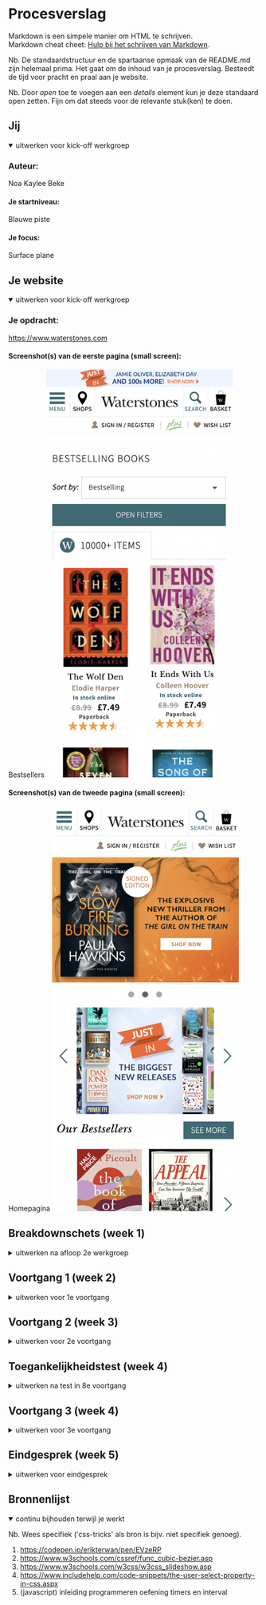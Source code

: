 # Procesverslag
Markdown is een simpele manier om HTML te schrijven.  
Markdown cheat cheet: [Hulp bij het schrijven van Markdown](https://github.com/adam-p/markdown-here/wiki/Markdown-Cheatsheet).

Nb. De standaardstructuur en de spartaanse opmaak van de README.md zijn helemaal prima. Het gaat om de inhoud van je procesverslag. Besteedt de tijd voor pracht en praal aan je website.

Nb. Door *open* toe te voegen aan een *details* element kun je deze standaard open zetten. Fijn om dat steeds voor de relevante stuk(ken) te doen.





## Jij

<details open>
<summary>uitwerken voor kick-off werkgroep</summary>

### Auteur:
Noa Kaylee Beke

#### Je startniveau:
Blauwe piste

#### Je focus:
Surface plane
 
</details>





## Je website

<details open>
<summary>uitwerken voor kick-off werkgroep</summary>

### Je opdracht:
https://www.waterstones.com

#### Screenshot(s) van de eerste pagina (small screen): 
Bestsellers
<img src="images/Scherm1.jpg" width="375px" alt="omschrijving van de pagina">

#### Screenshot(s) van de tweede pagina (small screen):
Homepagina
<img src="images/scherm2.jpg" width="375px" alt="omschrijving van de pagina">
 
</details>





## Breakdownschets (week 1)

<details>
<summary>uitwerken na afloop 2e werkgroep</summary>

### de hele pagina: 
<img src="images/FED.jpg" width="375px" alt="breakdown van de hele pagina">

### dynamisch deel (bijv menu): 
<img src="images/dynamischdeel.jpg" width="375px" alt="breakdown van een dynamisch deel">

</details>





## Voortgang 1 (week 2)

<details>
<summary>uitwerken voor 1e voortgang</summary>

### Stand van zaken
Ik heb voor deze voortgang alleen de html van de eerste pagina gemaakt. Dit was redelijk makkelijk aangezien het grootste deel van de site
tot leven komt in de css.


### Verslag van meeting
Aangezien ik alleen nog html had was er geen feedback.

</details>





## Voortgang 2 (week 3)

<details>
<summary>uitwerken voor 2e voortgang</summary>

### Stand van zaken
Ik had deze week al grotendeels van mijn eerste pagina af. In eerste instantie gebruikte ik veel classes en div en kwam er later pas achter dat je ook :nth-of-type kon gebruiken. 
Dit was voor mij best wel omschakelen omdat ik het nog nooit gebruiky had en niet echt wist wat het inhield. Na een paar keer het te hebben gebruikt begreep ik het wel.


### Verslag van meeting
Ik kreeg de feedback om comments te gebruiken in mijn css en html voor meer overzicht.

</details>





## Toegankelijkheidstest (week 4)

<details>
<summary>uitwerken na test in 8e voortgang</summary>

### Bevindingen
Lijst met je bevindingen die in de test naar voren kwamen:

#### Titel eerste bevinding
Mijn afbeeldingen hebben nog geen labels waardoor de screenreader het voorleest als "ongelabelde afbeelding".


#### Titel tweede bevinding. 
Tijdens het tabben kwam ik er achter dat grotendeels van mijn website niet tabbaar is. 


</details>





## Voortgang 3 (week 4)

<details>
<summary>uitwerken voor 3e voortgang</summary>

### Stand van zaken
Ik had deze week mijn slideshow in javascript gemaakt en mijn animatie (hamburgermenu) met css. De slideshow die ik had gemaakt kwam van een code die ik 
van google had. Deze code begreep ik niet zo goed en had al opgezocht hoe deze eventueel werkte.


### Verslag van meeting
Ik kreeg de feedback om te kijken naar mijn javascript omdat ik dat niet begreep (eventueel veranderen naar iets simpelers). Verder stonden er nog spaties 
in mijn foto's en die moest ik weghalen. Ook kreeg ik weer te horen dat ik comments moest neerzetten in mijn html en css. Omdat de website die ik 
naamaak volledig in het engels is moest ik oo nog mijn html taal op engels zetten.

</details>





## Eindgesprek (week 5)

<details>
<summary>uitwerken voor eindgesprek</summary>

### Stand van zaken
Na de feedback van afgelopen keren heb ik mijn javascript aangepast naar een code die ik wel begrijp. Ik ben best blij dat het
ook werkt omdat ik dacht het te moeilijk zou zijn. Je ziet geen verschil tussen de simpele code die ik heb gebruikt en de 
wat moeilijke die ik van internet had gehaald. 

Ik had zelf wat sections weggehaald omdat deze onnodig waren en toen klopte mijn css even niet meer. Ik had even een momentje 
van "ja wat nu??" maar uiteindelijk viel ook dat wel mee.

### Screenshot(s)

<img src="images/screenshot_pagina1.jpg" width="375px" alt="omschrijving van de pagina">

<img src="images/screenshot_pagina2.jpg" width="375px" alt="omschrijving van de pagina">

</details>





## Bronnenlijst

<details open>
<summary>continu bijhouden terwijl je werkt</summary>

Nb. Wees specifiek ('css-tricks' als bron is bijv. niet specifiek genoeg).

1. https://codepen.io/erikterwan/pen/EVzeRP
2. https://www.w3schools.com/cssref/func_cubic-bezier.asp
3. https://www.w3schools.com/w3css/w3css_slideshow.asp
4. https://www.includehelp.com/code-snippets/the-user-select-property-in-css.aspx
5. (javascript) inleiding programmeren oefening timers en interval
</details>